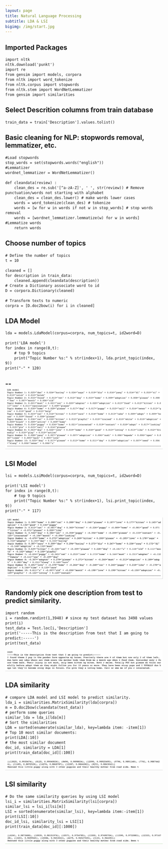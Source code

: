 ```yaml
---
layout: page
title: Natural Language Processing
subtitle: LDA & LSI
bigimg: /img/start.jpg
---
```

## Imported Packages
```
import nltk
nltk.download('punkt')
import re
from gensim import models, corpora
from nltk import word_tokenize
from nltk.corpus import stopwords
from nltk.stem import WordNetLemmatizer
from gensim import similarities
```

## Select Descrition columns from train database
```
train_data = train['Description'].values.tolist()
```

## Basic cleaning for NLP: stopwords removal, lemmatizer, etc.
```
#Load stopwords
stop_words = set(stopwords.words("english"))
#Lemmatizer
wordnet_lemmatizer = WordNetLemmatizer()

def cleandata(review) :
    clean_des = re.sub('[^a-zA-Z]', ' ', str(review)) # Remove punctuation/words not starting with alphabet
    clean_des = clean_des.lower() # make words lower cases
    words = word_tokenize(clean_des) # tokenize
    words = [w for w in words if not w in stop_words] # stop words removal
    words = [wordnet_lemmatizer.lemmatize(w) for w in words] #Lemmatize words
    return words
```

## Choose number of topics
```
# Define the number of topics
t = 10

cleaned = []
for description in train_data:
    cleaned.append(cleandata(description))
# Create a Dictionary associate word to id
D = corpora.Dictionary(cleaned)

# Transform texts to numeric
corpra = [D.doc2bow(i) for i in cleaned]
```

## LDA Model
```
lda = models.LdaModel(corpus=corpra, num_topics=t, id2word=D)

print('LDA model')
for index in range(0,t):
    # top 9 topics
    print("Topic Number %s:" % str(index+1), lda.print_topic(index, 9))
print("-" * 120)
```
--
![LDA screen shot](/img/lda.png)
--

## LSI Model
```
lsi = models.LsiModel(corpus=corpra, num_topics=t, id2word=D)

print('LSI model')
for index in range(0,t):
    # top 9 topics
    print("Topic Number %s:" % str(index+1), lsi.print_topic(index, 9))
print("-" * 117)
```

![LSI screen shot](/img/LSI.png)

## Randomly pick one description from test to predict similarity.
```
import random
i = random.randint(1,3948) # since my test dataset has 3498 values 
print(i)
test_data = Test.loc[i,'Description']
print('-----This is the description from test that I am going to predict:-----')
print(test_data)
```

![random description selection](/img/random-sentence.png)

## LDA similarity
```
# compare LDA model and LSI model to predict similarity.
lda_i = similarities.MatrixSimilarity(lda[corpra])
m = D.doc2bow(cleandata(test_data))
# perform some queries
similar_lda = lda_i[lda[m]]
# Sort the similarities
LDA = sorted(enumerate(similar_lda), key=lambda item: -item[1])
# Top 10 most similar documents:
print(LDA[:10])
# the most similar document
doc_id, similarity = LDA[1]
print(train_data[doc_id][:100])
```

![LDA similarity compare screen shot](/img/LDA-similarity.png)

## LSI similarity
```
# Do the same similarity queries by using LSI model
lsi_i = similarities.MatrixSimilarity(lsi[corpra])
similar_lsi = lsi_i[lsi[m]]
LSI = sorted(enumerate(similar_lsi), key=lambda item:-item[1])
print(LSI[:10])
doc_id_lsi, similarity_lsi = LSI[1]
print(train_data[doc_id][:1000])
```

![LSI similarity compare screen shot](/img/LSI-similarity.png)
